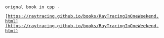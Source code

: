 <samp>
orignal book in cpp -

[https://raytracing.github.io/books/RayTracingInOneWeekend.html](https://raytracing.github.io/books/RayTracingInOneWeekend.html)
<samp>
